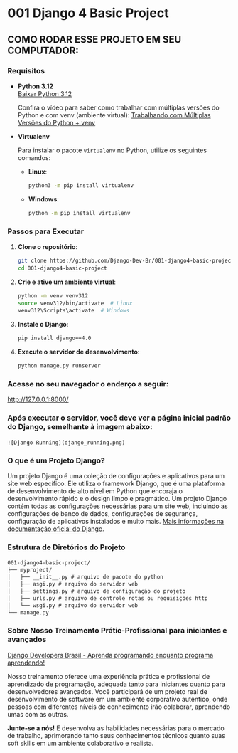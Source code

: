 
# 001 Django 4 Basic Project

## COMO RODAR ESSE PROJETO EM SEU COMPUTADOR:

### Requisitos

- **Python 3.12**  
  [Baixar Python 3.12](https://www.python.org/downloads/release/python-3122/)

  Confira o vídeo para saber como trabalhar com múltiplas versões do Python e com venv (ambiente virtual): [Trabalhando com Múltiplas Versões do Python + venv](https://youtu.be/eetDeQrv0Rs?si=rAIDmLCgdeh7ouXa)

- **Virtualenv**

  Para instalar o pacote `virtualenv` no Python, utilize os seguintes comandos:

  - **Linux**:
    ```bash
    python3 -m pip install virtualenv
    ```

  - **Windows**:
    ```bash
    python -m pip install virtualenv
    ```

### Passos para Executar

1. **Clone o repositório**:
    ```bash
    git clone https://github.com/Django-Dev-Br/001-django4-basic-project.git
    cd 001-django4-basic-project
    ```

2. **Crie e ative um ambiente virtual**:
    ```bash
    python -m venv venv312
    source venv312/bin/activate  # Linux
    venv312\Scripts\activate  # Windows
    ```

3. **Instale o Django**:
    ```bash
    pip install django==4.0
    ```

4. **Execute o servidor de desenvolvimento**:
    ```bash
    python manage.py runserver
    ```


### Acesse no seu navegador o enderço a seguir:

http://127.0.0.1:8000/


###  Após executar o servidor, você deve ver a página inicial padrão do Django, semelhante à imagem abaixo:

    ![Django Running](django_running.png)

### O que é um Projeto Django?

Um projeto Django é uma coleção de configurações e aplicativos para um site web específico. Ele utiliza o framework Django, que é uma plataforma de desenvolvimento de alto nível em Python que encoraja o desenvolvimento rápido e o design limpo e pragmático. Um projeto Django contém todas as configurações necessárias para um site web, incluindo as configurações de banco de dados, configurações de segurança, configuração de aplicativos instalados e muito mais. [Mais informações na documentação oficial do Django](https://docs.djangoproject.com/).

### Estrutura de Diretórios do Projeto

```
001-django4-basic-project/
├── myproject/
│   ├── __init__.py # arquivo de pacote do python
│   ├── asgi.py # arquivo do servidor web
│   ├── settings.py # arquivo de configuração do projeto
│   ├── urls.py # arquivo de controle rotas ou requisições http
│   └── wsgi.py # arquivo do servidor web
└── manage.py
```

### Sobre Nosso Treinamento Prátic-Profissional para iniciantes e avançados

[Django Developers Brasil - Aprenda programando enquanto programa aprendendo!](https://django.dev.br/)

Nosso treinamento oferece uma experiência prática e profissional de aprendizado de programação, adequada tanto para iniciantes quanto para desenvolvedores avançados. Você participará de um projeto real de desenvolvimento de software em um ambiente corporativo autêntico, onde pessoas com diferentes níveis de conhecimento irão colaborar, aprendendo umas com as outras.

**Junte-se a nós!** E desenvolva as habilidades necessárias para o mercado de trabalho, aprimorando tanto seus conhecimentos técnicos quanto suas soft skills em um ambiente colaborativo e realista.
